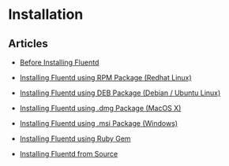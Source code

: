 # Installation


## Articles
-   [Before Installing Fluentd](/articles/before-install)


-   [Installing Fluentd using RPM Package (Redhat
    Linux)](/articles/install-by-rpm)


-   [Installing Fluentd using DEB Package (Debian / Ubuntu
    Linux)](/articles/install-by-deb)


-   [Installing Fluentd using .dmg Package
    (MacOS X)](/articles/install-by-dmg)


-   [Installing Fluentd using .msi Package
    (Windows)](/articles/install-by-msi)


-   [Installing Fluentd using Ruby Gem](/articles/install-by-gem)


-   [Installing Fluentd from Source](/articles/install-from-source)




